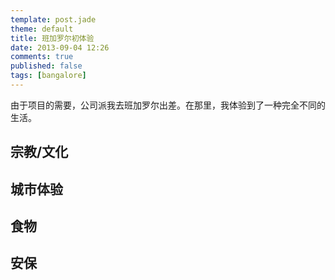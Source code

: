 ```yaml
---
template: post.jade
theme: default
title: 班加罗尔初体验
date: 2013-09-04 12:26
comments: true
published: false
tags: [bangalore]
---
```


由于项目的需要，公司派我去班加罗尔出差。在那里，我体验到了一种完全不同的生活。

## 宗教/文化

## 城市体验

## 食物

## 安保

## 
